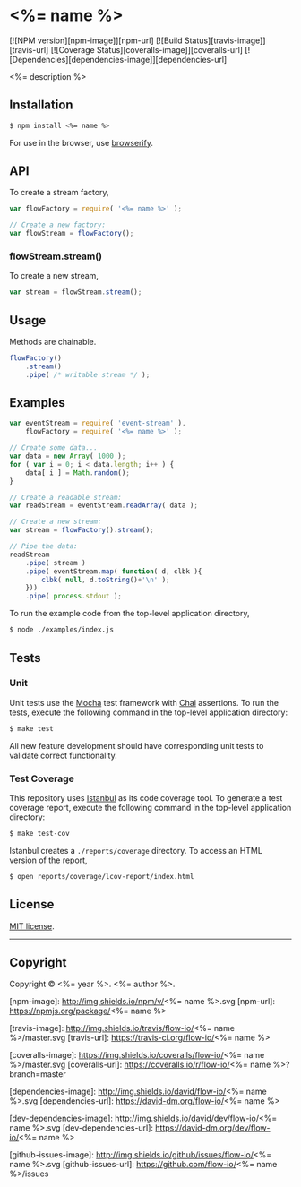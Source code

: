 <%= name %>
===
[![NPM version][npm-image]][npm-url] [![Build Status][travis-image]][travis-url] [![Coverage Status][coveralls-image]][coveralls-url] [![Dependencies][dependencies-image]][dependencies-url]

<%= description %>


## Installation

``` bash
$ npm install <%= name %>
```

For use in the browser, use [browserify](https://github.com/substack/node-browserify).


## API

To create a stream factory,

``` javascript
var flowFactory = require( '<%= name %>' );

// Create a new factory:
var flowStream = flowFactory();
```

### flowStream.stream()

To create a new stream,

``` javascript
var stream = flowStream.stream();
```


## Usage

Methods are chainable.

``` javascript
flowFactory()
	.stream()
	.pipe( /* writable stream */ );
```



## Examples

``` javascript
var eventStream = require( 'event-stream' ),
	flowFactory = require( '<%= name %>' );

// Create some data...
var data = new Array( 1000 );
for ( var i = 0; i < data.length; i++ ) {
	data[ i ] = Math.random();
}

// Create a readable stream:
var readStream = eventStream.readArray( data );

// Create a new stream:
var stream = flowFactory().stream();

// Pipe the data:
readStream
	.pipe( stream )
	.pipe( eventStream.map( function( d, clbk ){
		clbk( null, d.toString()+'\n' );
	}))
	.pipe( process.stdout );
```

To run the example code from the top-level application directory,

``` bash
$ node ./examples/index.js
```


## Tests

### Unit

Unit tests use the [Mocha](http://visionmedia.github.io/mocha) test framework with [Chai](http://chaijs.com) assertions. To run the tests, execute the following command in the top-level application directory:

``` bash
$ make test
```

All new feature development should have corresponding unit tests to validate correct functionality.


### Test Coverage

This repository uses [Istanbul](https://github.com/gotwarlost/istanbul) as its code coverage tool. To generate a test coverage report, execute the following command in the top-level application directory:

``` bash
$ make test-cov
```

Istanbul creates a `./reports/coverage` directory. To access an HTML version of the report,

``` bash
$ open reports/coverage/lcov-report/index.html
```


## License

[MIT license](http://opensource.org/licenses/MIT). 


---
## Copyright

Copyright &copy; <%= year %>. <%= author %>.


[npm-image]: http://img.shields.io/npm/v/<%= name %>.svg
[npm-url]: https://npmjs.org/package/<%= name %>

[travis-image]: http://img.shields.io/travis/flow-io/<%= name %>/master.svg
[travis-url]: https://travis-ci.org/flow-io/<%= name %>

[coveralls-image]: https://img.shields.io/coveralls/flow-io/<%= name %>/master.svg
[coveralls-url]: https://coveralls.io/r/flow-io/<%= name %>?branch=master

[dependencies-image]: http://img.shields.io/david/flow-io/<%= name %>.svg
[dependencies-url]: https://david-dm.org/flow-io/<%= name %>

[dev-dependencies-image]: http://img.shields.io/david/dev/flow-io/<%= name %>.svg
[dev-dependencies-url]: https://david-dm.org/dev/flow-io/<%= name %>

[github-issues-image]: http://img.shields.io/github/issues/flow-io/<%= name %>.svg
[github-issues-url]: https://github.com/flow-io/<%= name %>/issues